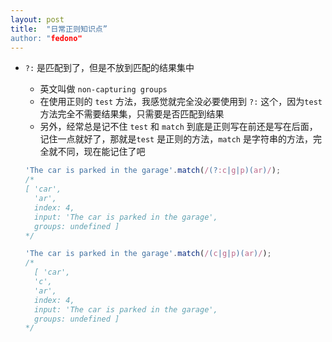 ```yaml
---
layout: post
title:  "日常正则知识点”
author: "fedono"
---
```


- `?:` 是匹配到了，但是不放到匹配的结果集中

  - 英文叫做 `non-capturing groups `  
  - 在使用正则的  `test` 方法，我感觉就完全没必要使用到 `?:`  这个，因为`test` 方法完全不需要结果集，只需要是否匹配到结果
  - 另外，经常总是记不住 `test` 和 `match` 到底是正则写在前还是写在后面，记住一点就好了，那就是`test` 是正则的方法，`match` 是字符串的方法，完全就不同，现在能记住了吧

  ```js
  'The car is parked in the garage'.match(/(?:c|g|p)(ar)/);
  /*
  [ 'car',
    'ar',
    index: 4,
    input: 'The car is parked in the garage',
    groups: undefined ]
  */  
  
  'The car is parked in the garage'.match(/(c|g|p)(ar)/);
  /*
    [ 'car',
    'c',
    'ar',
    index: 4,
    input: 'The car is parked in the garage',
    groups: undefined ]
  */  
  ```

  

